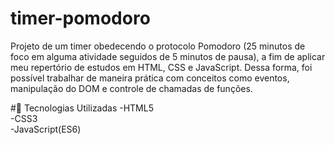 # timer-pomodoro

Projeto de um timer obedecendo o protocolo Pomodoro (25 minutos de foco em alguma atividade seguidos de 5 minutos de pausa), a fim de aplicar meu repertório de estudos em HTML, CSS e JavaScript. Dessa forma, foi possível trabalhar de maneira prática com conceitos como eventos, manipulação do DOM e controle de chamadas de funções.

#🚀 Tecnologias Utilizadas 
-HTML5 <br/>
-CSS3 <br/>
-JavaScript(ES6)
